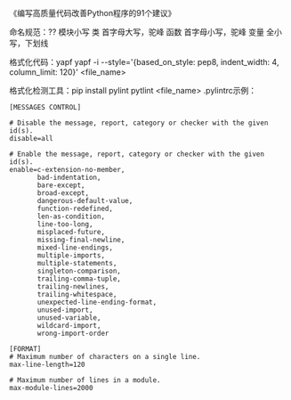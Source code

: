 《编写高质量代码改善Python程序的91个建议》

命名规范：??
模块小写
类 首字母大写，驼峰
函数 首字母小写，驼峰
变量 全小写，下划线


格式化代码：yapf
yapf -i --style='{based_on_style: pep8, indent_width: 4, column_limit: 120}' <file_name>

格式化检测工具：pip install pylint
pytlint <file_name>
.pylintrc示例：
```
[MESSAGES CONTROL]

# Disable the message, report, category or checker with the given id(s).
disable=all

# Enable the message, report, category or checker with the given id(s).
enable=c-extension-no-member,
       bad-indentation,
       bare-except,
       broad-except,
       dangerous-default-value,
       function-redefined,
       len-as-condition,
       line-too-long,
       misplaced-future,
       missing-final-newline,
       mixed-line-endings,
       multiple-imports,
       multiple-statements,
       singleton-comparison,
       trailing-comma-tuple,
       trailing-newlines,
       trailing-whitespace,
       unexpected-line-ending-format,
       unused-import,
       unused-variable,
       wildcard-import,
       wrong-import-order

[FORMAT]
# Maximum number of characters on a single line.
max-line-length=120

# Maximum number of lines in a module.
max-module-lines=2000
```